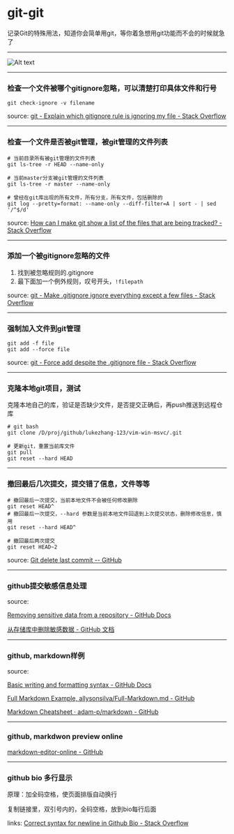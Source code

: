 # git-git
记录Git的特殊用法，知道你会简单用git，等你着急想用git功能而不会的时候就急了

---

![Alt text](image.png)

---

### 检查一个文件被哪个gitignore忽略，可以清楚打印具体文件和行号

```
git check-ignore -v filename
```

source: [git - Explain which gitignore rule is ignoring my file - Stack Overflow](https://stackoverflow.com/questions/12144633/explain-which-gitignore-rule-is-ignoring-my-file)

---

### 检查一个文件是否被git管理，被git管理的文件列表

```
# 当前目录所有被git管理的文件列表
git ls-tree -r HEAD --name-only

# 当前master分支被git管理的文件列表
git ls-tree -r master --name-only

# 曾经在git库出现的所有文件，所有分支，所有文件，包括删除的
git log --pretty=format: --name-only --diff-filter=A | sort - | sed '/^$/d'
```

source: [How can I make git show a list of the files that are being tracked? - Stack Overflow](https://stackoverflow.com/questions/15606955/how-can-i-make-git-show-a-list-of-the-files-that-are-being-tracked)

---

### 添加一个被gitignore忽略的文件

1. 找到被忽略规则的.gitignore
2. 最下面加一个例外规则，叹号开头，`!filepath`

source: [git - Make .gitignore ignore everything except a few files - Stack Overflow](https://stackoverflow.com/questions/987142/make-gitignore-ignore-everything-except-a-few-files)

---

### 强制加入文件到git管理

```
git add -f file
git add --force file
```

source: [git - Force add despite the .gitignore file - Stack Overflow](https://stackoverflow.com/questions/8006393/force-add-despite-the-gitignore-file)

---

### 克隆本地git项目，测试

克隆本地自己的库，验证是否缺少文件，是否提交正确后，再push推送到远程仓库

```
# git bash
git clone /D/proj/github/lukezhang-123/vim-win-msvc/.git

# 更新git，重置当前库文件
git pull
git reset --hard HEAD
```

---

### 撤回最后几次提交，提交错了信息，文件等等

```
# 撤回最后一次提交，当前本地文件不会被任何修改删除
git reset HEAD^
# 撤回最后一次提交，--hard 参数是当前本地文件回退到上次提交状态，删除修改信息，慎用
git reset --hard HEAD^

# 撤回最后两次提交
git reset HEAD~2

```

source: [Git delete last commit -- GitHub](https://gist.github.com/cutiko/0b1615c63504a940877541362cc51211)

---

### github提交敏感信息处理

source: 

[Removing sensitive data from a repository - GitHub Docs](https://docs.github.com/en/authentication/keeping-your-account-and-data-secure/removing-sensitive-data-from-a-repository)

[从存储库中删除敏感数据 - GitHub 文档](https://docs.github.com/zh/authentication/keeping-your-account-and-data-secure/removing-sensitive-data-from-a-repository)

---

### github, markdown样例

source:

[Basic writing and formatting syntax - GitHub Docs](https://docs.github.com/en/get-started/writing-on-github/getting-started-with-writing-and-formatting-on-github/basic-writing-and-formatting-syntax)

[Full Markdown Example, allysonsilva/Full-Markdown.md - GitHub](https://gist.github.com/allysonsilva/85fff14a22bbdf55485be947566cc09e)

[Markdown Cheatsheet · adam-p/markdown - GitHub](https://github.com/adam-p/markdown-here/wiki/Markdown-Cheatsheet)

---

### github, markdwon preview online

[markdown-editor-online - GitHub](https://jbt.github.io/markdown-editor/)

---

### github bio 多行显示

原理：加全码空格，使页面排版自动换行

复制链接里，双引号内的，全码空格，放到bio每行后面

links: [Correct syntax for newline in Github Bio - Stack Overflow](https://stackoverflow.com/questions/43406317/correct-syntax-for-newline-in-github-bio)

